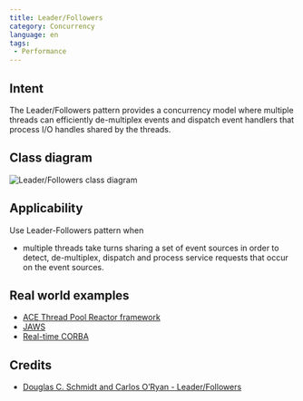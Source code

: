```yaml
---
title: Leader/Followers
category: Concurrency
language: en
tags:
 - Performance
---
```


## Intent
The Leader/Followers pattern provides a concurrency model where multiple 
threads can efficiently de-multiplex events and dispatch event handlers 
that process I/O handles shared by the threads.

## Class diagram
![Leader/Followers class diagram](./etc/leader-followers.png)

## Applicability
Use Leader-Followers pattern when

* multiple threads take turns sharing a set of event sources in order to detect, de-multiplex, dispatch and process service requests that occur on the event sources.

## Real world examples

* [ACE Thread Pool Reactor framework](https://www.dre.vanderbilt.edu/~schmidt/PDF/HPL.pdf)
* [JAWS](http://www.dre.vanderbilt.edu/~schmidt/PDF/PDCP.pdf)
* [Real-time CORBA](http://www.dre.vanderbilt.edu/~schmidt/PDF/RTS.pdf)

## Credits

* [Douglas C. Schmidt and Carlos O’Ryan - Leader/Followers](http://www.kircher-schwanninger.de/michael/publications/lf.pdf)
